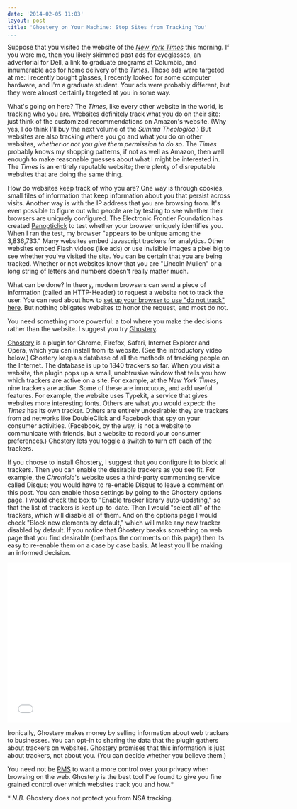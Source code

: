 ```yaml
---
date: '2014-02-05 11:03'
layout: post
title: 'Ghostery on Your Machine: Stop Sites from Tracking You'
...
```


Suppose that you visited the website of the *[New York Times][]* this
morning. If you were me, then you likely skimmed past ads for
eyeglasses, an advertorial for Dell, a link to graduate programs at
Columbia, and innumerable ads for home delivery of the *Times*. Those
ads were targeted at me: I recently bought glasses, I recently looked
for some computer hardware, and I'm a graduate student. Your ads were
probably different, but they were almost certainly targeted at you in
some way.

What's going on here? The *Times*, like every other website in the
world, is tracking who you are. Websites definitely track what you do on
their site: just think of the customized recommendations on Amazon's
website. (Why yes, I do think I'll buy the next volume of the *Summa
Theologica*.) But websites are also tracking where you go and what you
do on other websites, *whether or not you give them permission to do
so*. The *Times* probably knows my shopping patterns, if not as well as
Amazon, then well enough to make reasonable guesses about what I might
be interested in. The *Times* is an entirely reputable website; there
plenty of disreputable websites that are doing the same thing.

How do websites keep track of who you are? One way is through cookies,
small files of information that keep information about you that persist
across visits. Another way is with the IP address that you are browsing
from. It's even possible to figure out who people are by testing to see
whether their browsers are uniquely configured. The Electronic Frontier
Foundation has created [Panopticlick][] to test whether your browser
uniquely identifies you. When I ran the test, my browser "appears to be
unique among the 3,836,733." Many websites embed Javascript trackers for
analytics. Other websites embed Flash videos (like ads) or use invisible
images a pixel big to see whether you've visited the site. You can be
certain that you are being tracked. Whether or not websites know that
you are "Lincoln Mullen" or a long string of letters and numbers doesn't
really matter much.

What can be done? In theory, modern browsers can send a piece of
information (called an HTTP-Header) to request a website not to track
the user. You can read about how to [set up your browser to use "do not
track" here][]. But nothing obligates websites to honor the request, and
most do not.

You need something more powerful: a tool where you make the decisions
rather than the website. I suggest you try [Ghostery][].

[Ghostery][] is a plugin for Chrome, Firefox, Safari, Internet Explorer
and Opera, which you can install from its website. (See the introductory
video below.) Ghostery keeps a database of all the methods of tracking
people on the Internet. The database is up to 1840 trackers so far. When
you visit a website, the plugin pops up a small, unobtrusive window that
tells you how which trackers are active on a site. For example, at the
*New York Times*, nine trackers are active. Some of these are innocuous,
and add useful features. For example, the website uses Typekit, a
service that gives websites more interesting fonts. Others are what you
would expect: the *Times* has its own tracker. Others are entirely
undesirable: they are trackers from ad networks like DoubleClick and
Facebook that spy on your consumer activities. (Facebook, by the way, is
not a website to communicate with friends, but a website to record your
consumer preferences.) Ghostery lets you toggle a switch to turn off
each of the trackers.

If you choose to install Ghostery, I suggest that you configure it to
block all trackers. Then you can enable the desirable trackers as you
see fit. For example, the *Chronicle*'s website uses a third-party
commenting service called Disqus; you would have to re-enable Disqus to
leave a comment on this post. You can enable those settings by going to
the Ghostery options page. I would check the box to "Enable tracker
library auto-updating," so that the list of trackers is kept up-to-date.
Then I would "select all" of the trackers, which will disable all of
them. And on the options page I would check "Block new elements by
default," which will make any new tracker disabled by default. If you
notice that Ghostery breaks something on web page that you find
desirable (perhaps the comments on this page) then its easy to re-enable
them on a case by case basis. At least you'll be making an informed
decision.

<iframe width="640" height="360" src="//www.youtube-nocookie.com/embed/EKzyifAvC_U?rel=0" frameborder="0" allowfullscreen></iframe>

Ironically, Ghostery makes money by selling information about web
trackers to businesses. You can opt-in to sharing the data that the
plugin gathers about trackers on websites. Ghostery promises that this
information is just about trackers, not about you. (You can decide
whether you believe them.)

You need not be [RMS][] to want a more control over your privacy when
browsing on the web. Ghostery is the best tool I've found to give you
fine grained control over which websites track you and how.\*

\* *N.B.* Ghostery does not protect you from NSA tracking.

  [New York Times]: http://nytimes.com
  [Panopticlick]: https://panopticlick.eff.org
  [set up your browser to use "do not track" here]: http://donottrack.us/
  [Ghostery]: http://www.ghostery.com/
  [RMS]: http://stallman.org/
